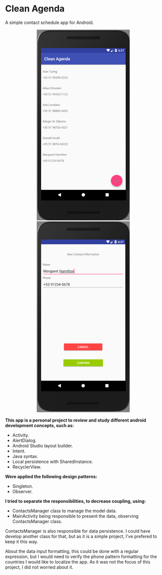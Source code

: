 # Clean Agenda
A simple contact schedule app for Android.

<p align="center">
  <img src="img1.png" width="300"/>
  <img src="img2.png" width="300"/>
</p>

<b>This app is a personal project to review and study different android development concepts, such as:</b>

* Activity.
* AlertDialog.
* Android Studio layout builder.
* Intent.
* Java syntax.
* Local persistence with SharedInstance.
* RecyclerView.

<b>Were applied the following design patterns:</b>

* Singleton.
* Observer.

<b>I tried to separate the responsibilities, to decrease coupling, using:</b>

* ContactsManager class to manage the model data.
* MainActivity being responsible to present the data, observing ContactsManager class. 

ContactsManager is also responsible for data persistence. I could have develop another class for that, but as it is a simple project, I've prefered to keep it this way.

About the data input formatting, this could be done with a regular expression, but I would need to verify the phone pattern formatting for the countries I would like to localize the app. As it was not the focus of this project, I did not worried about it.
